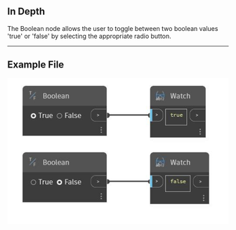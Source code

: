 ## In Depth
The Boolean node allows the user to toggle between two boolean values 'true' or 'false' by selecting the appropriate radio button. 
___
## Example File

![Boolean](./CoreNodeModels.Input.BoolSelector_img.jpg)

